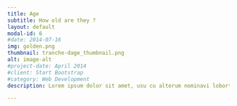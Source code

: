 ```yaml
---
title: Age
subtitle: How old are they ?
layout: default
modal-id: 6
#date: 2014-07-16
img: golden.png
thumbnail: tranche-dage_thumbnail.png
alt: image-alt
#project-date: April 2014
#client: Start Bootstrap
#category: Web Development
description: Lorem ipsum dolor sit amet, usu cu alterum nominavi lobortis. At duo novum diceret. Tantas apeirian vix et, usu sanctus postulant inciderint ut, populo diceret necessitatibus in vim. Cu eum dicam feugiat noluisse.

---
```

